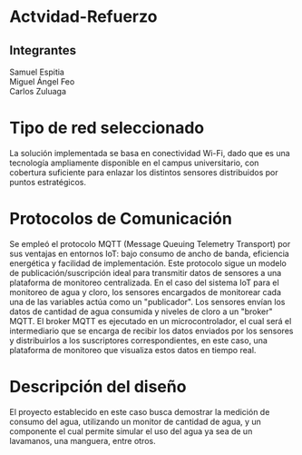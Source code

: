 # Actvidad-Refuerzo

## Integrantes
Samuel Espitia  
Miguel Ángel Feo  
Carlos Zuluaga

# Tipo de red seleccionado 



La solución implementada se basa en conectividad Wi-Fi, dado que es una tecnología ampliamente disponible en el campus universitario, con cobertura suficiente para enlazar los distintos sensores distribuidos por puntos estratégicos. 

# Protocolos de Comunicación 

Se empleó el protocolo MQTT (Message Queuing Telemetry Transport) por sus ventajas en entornos IoT: bajo consumo de ancho de banda, eficiencia energética y facilidad de implementación. Este protocolo sigue un modelo de publicación/suscripción ideal para transmitir datos de sensores a una plataforma de monitoreo centralizada. 
En el caso del sistema IoT para el monitoreo de agua y cloro, los sensores encargados de monitorear cada una de las variables actúa como un "publicador". Los sensores envían los datos de cantidad de agua consumida y niveles de cloro a un "broker" MQTT. 
El broker MQTT es ejecutado en un microcontrolador, el cual será el intermediario que se encarga de recibir los datos enviados por los sensores y distribuirlos a los suscriptores correspondientes, en este caso, una plataforma de monitoreo que visualiza estos datos en tiempo real. 

# Descripción del diseño  

El proyecto establecido en este caso busca demostrar la medición de consumo del agua, utilizando un monitor de cantidad de agua, y un componente el cual permite simular el uso del agua ya sea de un lavamanos, una manguera, entre otros.  
